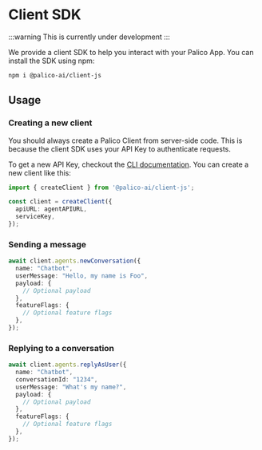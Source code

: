 # Client SDK

:::warning
This is currently under development
:::

We provide a client SDK to help you interact with your Palico App. You can install the SDK using npm:

```bash
npm i @palico-ai/client-js
```

## Usage

### Creating a new client

You should always create a Palico Client from server-side code. This is because the client SDK uses your API Key to authenticate requests.

To get a new API Key, checkout the [CLI documentation](./09_cli.md#generate-api-keys). You can create a new client like this:

```typescript
import { createClient } from '@palico-ai/client-js';

const client = createClient({
  apiURL: agentAPIURL,
  serviceKey,
});
```

### Sending a message
```typescript
await client.agents.newConversation({
  name: "Chatbot",
  userMessage: "Hello, my name is Foo",
  payload: {
    // Optional payload
  },
  featureFlags: {
    // Optional feature flags
  },
});
```

### Replying to a conversation
```typescript
await client.agents.replyAsUser({
  name: "Chatbot",
  conversationId: "1234",
  userMessage: "What's my name?",
  payload: {
    // Optional payload
  },
  featureFlags: {
    // Optional feature flags
  },
});
```